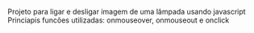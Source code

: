 Projeto para ligar e desligar imagem de uma lâmpada usando javascript
Princiapis funcões utilizadas: onmouseover, onmouseout e onclick